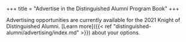 +++
title = "Advertise in the Distinguished Alumni Program Book"
+++

Advertising opportunities are currently available for the 2021 Knight of Distinguished Alumni. [Learn more]({{< ref "distinguished-alumni/advertising/index.md" >}}) about your options.
